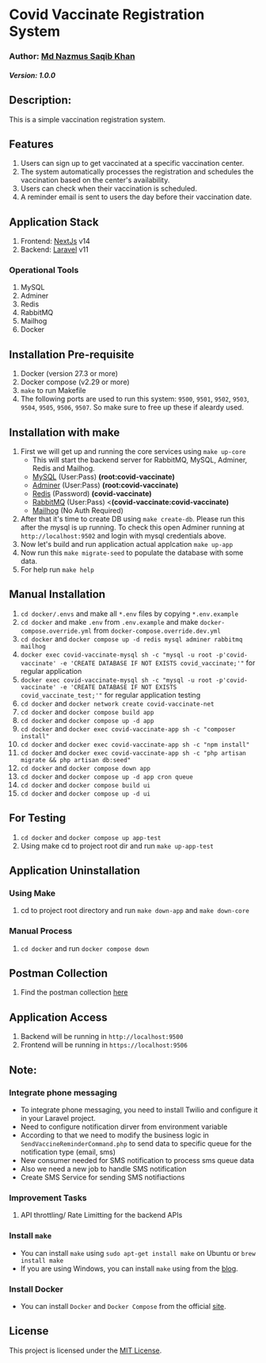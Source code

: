 # Covid Vaccinate Registration System
### Author: [Md Nazmus Saqib Khan](https://ratulsaqibkhan.github.io/)
##### Version: 1.0.0
## Description: 
This is a simple vaccination registration system.

## Features
1. Users can sign up to get vaccinated at a specific vaccination center.
2. The system automatically processes the registration and schedules the vaccination based on the center's availability.
3. Users can check when their vaccination is scheduled.
4. A reminder email is sent to users the day before their vaccination date.

## Application Stack
1. Frontend: [NextJs](https://nextjs.org/) v14
2. Backend: [Laravel](https://laravel.com/) v11

### Operational Tools
1. MySQL
2. Adminer
3. Redis
4. RabbitMQ
5. Mailhog
6. Docker

## Installation Pre-requisite
1. Docker (version 27.3 or more)
2. Docker compose (v2.29 or more)
3. `make` to run Makefile
4. The following ports are used to run this system: `9500`, `9501`, `9502`, `9503`, `9504`, `9505`, `9506`, `9507`. So make sure to free up these if aleardy used.

## Installation with make
1. First we will get up and running the core services using `make up-core`
    - This will  start the backend server for RabbitMQ, MySQL, Adminer, Redis and Mailhog.
    - [MySQL](http://localhost:9501/) (User:Pass) <b>(root:covid-vaccinate)</b>
    - [Adminer](http://localhost:9502) (User:Pass) <b>(root:covid-vaccinate)</b>
    - [Redis](http://localhost:9503) (Password) <b>(covid-vaccinate)</b>
    - [RabbitMQ](http://localhost:9507) (User:Pass) <<b>(covid-vaccinate:covid-vaccinate)</b>
    - [Mailhog](http://localhost:9504/) (No Auth Required)
2. After that it's time to create DB using `make create-db`. Please run this after the mysql is up running. To check this open Adminer running at `http://localhost:9502` and login with mysql credentials above.
3. Now let's build and run application actual applcation `make up-app`
4. Now run this `make migrate-seed` to populate  the database with some data.
5. For help run `make help`

## Manual Installation
1. `cd docker/.envs` and make all `*.env` files by copying `*.env.example`
2. `cd docker` and make `.env` from `.env.example` and make `docker-compose.override.yml` from `docker-compose.override.dev.yml`
3. `cd docker` and `docker compose up -d redis mysql adminer rabbitmq mailhog`
4. `docker exec covid-vaccinate-mysql sh -c "mysql -u root -p'covid-vaccinate' -e 'CREATE DATABASE IF NOT EXISTS covid_vaccinate;'"` for regular application
5. `docker exec covid-vaccinate-mysql sh -c "mysql -u root -p'covid-vaccinate' -e 'CREATE DATABASE IF NOT EXISTS covid_vaccinate_test;'"` for regular application testing
6. `cd docker` and `docker network create covid-vaccinate-net`
7. `cd docker` and `docker compose build app`
8. `cd docker` and `docker compose up -d app`
9. `cd docker` and `docker exec covid-vaccinate-app sh -c "composer install"`
10. `cd docker` and `docker exec covid-vaccinate-app sh -c "npm install"`
11. `cd docker` and `docker exec covid-vaccinate-app sh -c "php artisan migrate && php artisan db:seed"`
12. `cd docker` and `docker compose down app`
13. `cd docker` and `docker compose up -d app cron queue`
14. `cd docker` and `docker compose build ui`
15. `cd docker` and `docker compose up -d ui`

## For Testing
1. `cd docker` and `docker compose up app-test`
2. Using make cd to project root dir and run `make up-app-test`

## Application Uninstallation
### Using Make
1. cd to project root directory and run `make down-app` and `make down-core`

### Manual Process
1. `cd docker` and run `docker compose down`

## Postman Collection
1. Find the postman collection [here](./backend/tests/Covid%20Vaccinate.postman_collection.json)

## Application Access
1. Backend will be running in `http://localhost:9500`
2. Frontend will be running in `https://localhost:9506`

## Note:
### Integrate phone messaging
- To integrate phone messaging, you need to install Twilio and configure it in your Laravel project.
- Need to configure notification dirver from environment variable
- According to that we need to modify the business logic in `SendVaccineReminderCommand.php` to send data to specific queue for the notification type (email, sms)
- New consumer needed for SMS notification to process sms queue data
- Also we need a new job to handle SMS notification
- Create SMS Service for sending SMS notifiactions

### Improvement Tasks
1. API throttling/ Rate Limitting for the backend APIs

### Install `make`
- You can install `make` using `sudo apt-get install make` on Ubuntu or `brew install make`
-  If you are using Windows, you can install `make` using from the [blog](https://leangaurav.medium.com/how-to-setup-install-gnu-make-on-windows-324480f1da69).

### Install Docker
-  You can install `Docker` and `Docker Compose` from the official [site](https://docs.docker.com/engine/install/).

## License
This project is licensed under the [MIT License](./LICENSE).